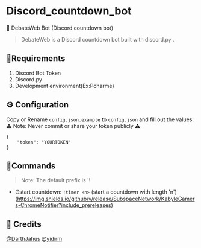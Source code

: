 # Discord_countdown_bot
 🤖 DebateWeb Bot (Discord countdown bot)
> DebateWeb is a Discord countdown bot built with discord.py .
## 🦾Requirements
1. Discord Bot Token
2. Discord.py
3. Development environment(Ex:Pcharme)
## ⚙️ Configuration
Copy or Rename `config.json.example` to `config.json` and fill out the values:
⚠️ Note: Never commit or share your token publicly ⚠️
```
{
	"token": "YOURTOKEN"
}
```
## 📝Commands
> Note: The default prefix is '!'
* ⏰start countdown:
`!timer <n>` (start a countdown with length 'n') 
(https://img.shields.io/github/v/release/SubspaceNetwork/KabyleGamers-ChromeNotifier?include_prereleases)
## 📝 Credits
[@DarthJahus](https://github.com/DarthJahus)
[@yidirm](https://github.com/yidirm)

